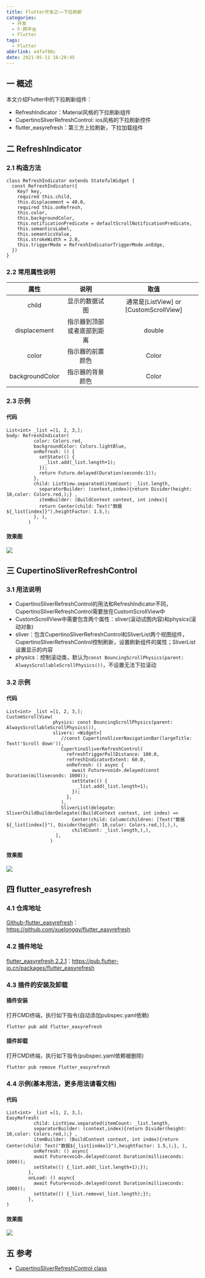 ```yaml
---
title: Flutter开发之——下拉刷新
categories:
  - 开发
  - F-跨平台
  - Flutter
tags:
  - Flutter
abbrlink: e4faf98c
date: 2021-05-11 16:28:45
---
```

## 一 概述

本文介绍Flutter中的下拉刷新组件：

* RefreshIndicator：Material风格的下拉刷新组件
* CupertinoSliverRefreshControl: ios风格的下拉刷新控件
* flutter_easyrefresh：第三方上拉刷新，下拉加载组件

<!--more-->

## 二 RefreshIndicator

### 2.1 构造方法

```
class RefreshIndicator extends StatefulWidget {
  const RefreshIndicator({
    Key? key,
    required this.child,
    this.displacement = 40.0,
    required this.onRefresh,
    this.color,
    this.backgroundColor,
    this.notificationPredicate = defaultScrollNotificationPredicate,
    this.semanticsLabel,
    this.semanticsValue,
    this.strokeWidth = 2.0,
    this.triggerMode = RefreshIndicatorTriggerMode.onEdge,
  })
}  
```

### 2.2 常用属性说明

|      属性       |            说明            |                  取值                  |
| :-------------: | :------------------------: | :------------------------------------: |
|      child      |       显示的数据试图       | 通常是[ListView] or [CustomScrollView] |
|  displacement   | 指示器到顶部或者底部到距离 |                 double                 |
|      color      |      指示器的前置颜色      |                 Color                  |
| backgroundColor |      指示器的背景颜色      |                 Color                  |

### 2.3 示例

#### 代码

```
List<int> _list =[1, 2, 3,];
body: RefreshIndicator(
          color: Colors.red,
          backgroundColor: Colors.lightBlue,
          onRefresh: () {
            setState(() {
              _list.add(_list.length+1);
            });
            return Future.delayed(Duration(seconds:1));
          },
          child: ListView.separated(itemCount: _list.length, 
            separatorBuilder: (context,index){return Divider(height: 10,color: Colors.red,);} ,
            itemBuilder: (BuildContext context, int index){
            return Center(child: Text("数据${_list[index]}"),heightFactor: 1.5,);
          }, ),
        ) 
```

#### 效果图
![][1]

## 三 CupertinoSliverRefreshControl

### 3.1 用法说明

* CupertinoSliverRefreshControl的用法和RefreshIndicator不同，CupertinoSliverRefreshControl需要放在CustomScrollView中
* CustomScrollView中需要包含两个属性：sliver(滚动试图内容)和physics(滚动对象)
* sliver：包含CupertinoSliverRefreshControl和SliverList两个视图组件，CupertinoSliverRefreshControl控制刷新，设置刷新组件的属性；SliverList设置显示的内容
* physics：控制滚动类，默认为`const BouncingScrollPhysics(parent: AlwaysScrollableScrollPhysics())`，不设置无法下拉滚动

### 3.2 示例

#### 代码

```
List<int> _list =[1, 2, 3,];
CustomScrollView(
                 physics: const BouncingScrollPhysics(parent: AlwaysScrollableScrollPhysics()),
                 slivers: <Widget>[
                    //const CupertinoSliverNavigationBar(largeTitle: Text('Scroll down')),
                    CupertinoSliverRefreshControl(
                      refreshTriggerPullDistance: 100.0,
                      refreshIndicatorExtent: 60.0,
                      onRefresh: () async {
                        await Future<void>.delayed(const Duration(milliseconds: 1000));
                        setState(() {
                          _list.add(_list.length+1);
                        });
                      },
                    ),
                    SliverList(delegate: SliverChildBuilderDelegate((BuildContext context, int index) =>
                        Center(child: Column(children: [Text("数据${_list[index]}"), Divider(height: 10,color: Colors.red,)],),),
                        childCount: _list.length,),),
                  ],
                )
```

#### 效果图
![][2]
## 四 flutter_easyrefresh

### 4.1 仓库地址

[Github-flutter_easyrefresh](https://github.com/xuelongqy/flutter_easyrefresh)：https://github.com/xuelongqy/flutter_easyrefresh

### 4.2 插件地址

[flutter_easyrefresh 2.2.1](https://pub.flutter-io.cn/packages/flutter_easyrefresh)：https://pub.flutter-io.cn/packages/flutter_easyrefresh

### 4.3 插件的安装及卸载

#### 插件安装

打开CMD终端，执行如下指令(自动添加pubspec.yaml依赖)

```
flutter pub add flutter_easyrefresh
```

#### 插件卸载

打开CMD终端，执行如下指令(pubspec.yaml依赖被删除)

```
flutter pub remove flutter_easyrefresh
```

### 4.4 示例(基本用法，更多用法请看文档)

#### 代码

```
List<int> _list =[1, 2, 3,];
EasyRefresh(
          child: ListView.separated(itemCount: _list.length,
          separatorBuilder: (context,index){return Divider(height: 10,color: Colors.red,);} ,
          itemBuilder: (BuildContext context, int index){return Center(child: Text("数据${_list[index]}"),heightFactor: 1.5,);}, ),
          onRefresh: () async{
          await Future<void>.delayed(const Duration(milliseconds: 1000));
          setState(() {_list.add(_list.length+1);});
        },
        onLoad: () async{
          await Future<void>.delayed(const Duration(milliseconds: 1000));
          setState(() {_list.remove(_list.length);});
        },
)        
```

#### 效果图
![][3]

## 五 参考

* [CupertinoSliverRefreshControl class](https://api.flutter-io.cn/flutter/cupertino/CupertinoSliverRefreshControl-class.html)


[1]:https://raw.githubusercontent.com/PGzxc/CDN/master/blog-flutter/flutter-refresh-material.gif
[2]:https://raw.githubusercontent.com/PGzxc/CDN/master/blog-flutter/flutter-refresh-CupertinoSliverRefreshControl.gif
[3]:https://raw.githubusercontent.com/PGzxc/CDN/master/blog-flutter/flutter-refresh-easyrefresh.gif